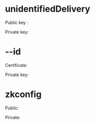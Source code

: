 # unidentifiedDelivery

Public key : 

Private key:

# --id

Certificate:

Private key:

# zkconfig

Public:

Private: